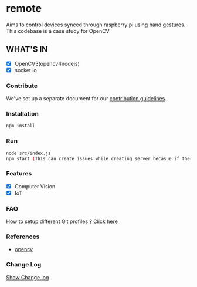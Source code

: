 # remote

Aims to control devices synced through raspberry pi using hand gestures. This codebase is a case study for OpenCV

## WHAT'S IN

- [x] OpenCV3(opencv4nodejs)
- [x] socket.io

### Contribute

We've set up a separate document for our [contribution guidelines](./CONTRIBUTING.md).

### Installation

```sh
npm install
```

### Run

```sh
node src/index.js
npm start (This can create issues while creating server becasue if there was an already running server it will still be active)
```

### Features

- [x] Computer Vision
- [x] IoT

### FAQ

How to setup different Git profiles ?
[Click here](https://stackoverflow.com/questions/4220416/can-i-specify-multiple-users-for-myself-in-gitconfig)

### References

- [opencv](https://github.com/justadudewhohacks/opencv4nodejs)

### Change Log

[Show Change log](./CHANGELOG.md)